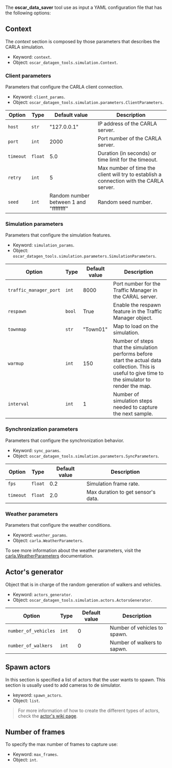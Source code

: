 The **oscar_data_saver** tool use as input a YAML configuration file that has the following options:

## Context

The _context_ section is composed by those parameters that describes the CARLA simulation.
* Keyword: `context`.
* Object: `oscar_datagen_tools.simulation.Context`.

### Client parameters

Parameters that configure the CARLA client connection.
* Keyword: `client_params`.
* Object: `oscar_datagen_tools.simulation.parameters.ClientParameters`.

| Option | Type |  Default value | Description |
| ------ | ---- | -------------- | ----------- |
| `host` | `str` | "127.0.0.1" | IP address of the CARLA server. |
| `port` | `int` | 2000 | Port number of the CARLA server. |
| `timeout` | `float` | 5.0 | Duration (in seconds) or time limit for the timeout. |
| `retry` | `int` | 5 | Max number of time the client will try to establish a connection with the CARLA server. |
| `seed` | `int` | Random number between 1 and "ffffffff" | Random seed number. |

### Simulation parameters

Parameters that configure the simulation features.
* Keyword: `simulation_params`.
* Object: `oscar_datagen_tools.simulation.parameters.SimulationParameters`.

| Option | Type |  Default value | Description |
| ------ | ---- | -------------- | ----------- |
| `traffic_manager_port` | `int` | 8000 | Port number for the Traffic Manager in the CARAL server. |
| `respawn` | `bool` | True | Enable the respawn feature in the Traffic Manager object. |
| `townmap` | `str` | "Town01" | Map to load on the simulation. |
| `warmup` | `int` | 150 | Number of steps that the simulation performs before start the actual data collection. This is useful to give time to the simulator to render the map. |
| `interval` | `int` | 1 | Number of simulation steps needed to capture the next sample. |

### Synchronization parameters

Parameters that configure the synchronization behavior.
* Keyword: `sync_params`.
* Object: `oscar_datagen_tools.simulation.parameters.SyncParameters`.

| Option | Type |  Default value | Description |
| ------ | ---- | -------------- | ----------- |
| `fps` | `float` | 0.2 | Simulation frame rate. |
| `timeout` | `float` | 2.0 | Max duration to get sensor's data. |

### Weather parameters

Parameters that configure the weather conditions.
* Keyword: `weather_params`.
* Object: `carla.WeatherParameters`.

To see more information about the weather parameters, visit the [carla.WeatherParameters](https://carla.readthedocs.io/en/latest/python_api/#carlaweatherparameters) documentation.

## Actor's generator

Object that is in charge of the random generation of walkers and vehicles.

* Keyword: `actors_generator`.
* Object: `oscar_datagen_tools.simulation.actors.ActorsGenerator`.

| Option | Type |  Default value | Description |
| ------ | ---- | -------------- | ----------- |
| `number_of_vehicles` | `int` | 0 | Number of vehicles to spawn. |
| `number_of_walkers` | `int` | 0 | Number of walkers to sapwn. |

## Spawn actors

In this section is specified a list of actors that the user wants to spawn. This section is usually used to add cameras to de simulator.

* keyword: `spawn_actors`.
* Object: `list`.

> For more information of how to create the different types of actors, check the [actor's wiki page](https://github.com/intel-sandbox/carla-datagen-toolkit/wiki/Actors).

## Number of frames

To specify the max number of frames to capture use:
* Keyword: `max_frames`.
* Object: `int`.
